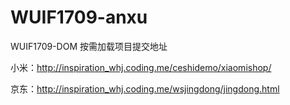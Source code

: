 # WUIF1709-anxu
WUIF1709-DOM 按需加载项目提交地址

小米：http://inspiration_whj.coding.me/ceshidemo/xiaomishop/

京东：http://inspiration_whj.coding.me/wsjingdong/jingdong.html